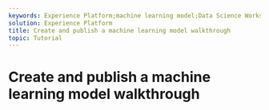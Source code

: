 ```yaml
---
keywords: Experience Platform;machine learning model;Data Science Workspace;popular topics
solution: Experience Platform
title: Create and publish a machine learning model walkthrough
topic: Tutorial
---
```


# Create and publish a machine learning model walkthrough